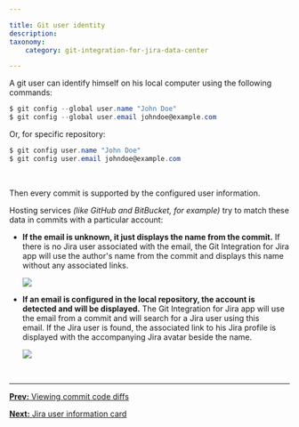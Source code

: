 ```yaml
---

title: Git user identity
description:
taxonomy:
    category: git-integration-for-jira-data-center

---
```


A git user can identify himself on his local computer using the following commands:

```powershell
$ git config --global user.name "John Doe"
$ git config --global user.email johndoe@example.com
```

Or, for specific repository:

```powershell
$ git config user.name "John Doe"
$ git config user.email johndoe@example.com
```

&nbsp;

Then every commit is supported by the configured user information.

Hosting services _(like GitHub and BitBucket, for example)_ try to match these data in commits with a particular account:

*   **If the email is unknown, it just displays the name from the commit.**
    If there is no Jira user associated with the email, the Git Integration for Jira app will use the author's name from the commit and displays this name without any associated links.

    ![](/wp-content/uploads/gij-git-user-non-matching-email.png)

*   **If an email is configured in the local repository, the account is detected and will be displayed.**
    The Git Integration for Jira app will use the email from a commit and will search for a Jira user using this email. If the Jira user is found, the associated link to his Jira profile is displayed with the accompanying Jira avatar beside the name.

    ![](/wp-content/uploads/git-user-matching-email.png)

&nbsp;
* * *

[**Prev:** Viewing commit code diffs](/git-integration-for-jira-data-center/viewing-commit-code-diffs-gij-self-managed)

[**Next:** Jira user information card](/git-integration-for-jira-data-center/jira-user-information-card-gij-self-managed)


